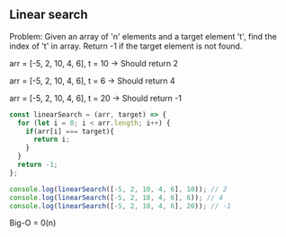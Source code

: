 ## Linear search

Problem: Given an array of 'n' elements and a target element 't', find the index of 't' in array. Return -1 if the target element is not found.

arr = [-5, 2, 10, 4, 6], t = 10 -> Should return 2

arr = [-5, 2, 10, 4, 6], t = 6 -> Should return 4

arr = [-5, 2, 10, 4, 6], t = 20 -> Should return -1

```javascript
const linearSearch = (arr, target) => {
  for (let i = 0; i < arr.length; i++) {
    if(arr[i] === target){
      return i;
    }
  }
  return -1;
};

console.log(linearSearch([-5, 2, 10, 4, 6], 10)); // 2
console.log(linearSearch([-5, 2, 10, 4, 6], 6)); // 4
console.log(linearSearch([-5, 2, 10, 4, 6], 20)); // -1
```
Big-O = 0(n)